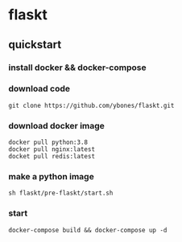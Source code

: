# flaskt
## quickstart
### install docker && docker-compose

### download code
    git clone https://github.com/ybones/flaskt.git
### download docker image
    docker pull python:3.8
    docker pull nginx:latest
    docket pull redis:latest
### make a python image
    sh flaskt/pre-flaskt/start.sh
### start
    docker-compose build && docker-compose up -d